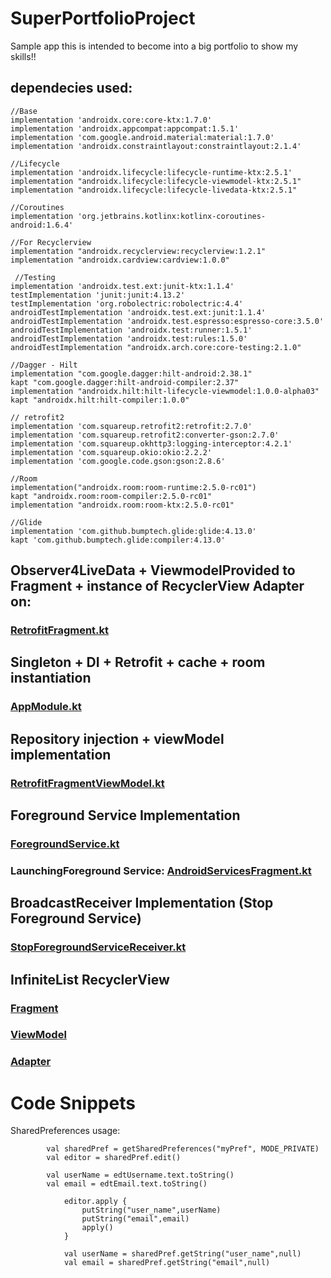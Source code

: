 # SuperPortfolioProject
Sample app this is intended to become into a big portfolio to show my skills!!

## dependecies used:

    //Base
    implementation 'androidx.core:core-ktx:1.7.0'
    implementation 'androidx.appcompat:appcompat:1.5.1'
    implementation 'com.google.android.material:material:1.7.0'
    implementation 'androidx.constraintlayout:constraintlayout:2.1.4'
    
    //Lifecycle
    implementation 'androidx.lifecycle:lifecycle-runtime-ktx:2.5.1'
    implementation "androidx.lifecycle:lifecycle-viewmodel-ktx:2.5.1"
    implementation "androidx.lifecycle:lifecycle-livedata-ktx:2.5.1"
    
    //Coroutines
    implementation 'org.jetbrains.kotlinx:kotlinx-coroutines-android:1.6.4'
    
    //For Recyclerview
    implementation "androidx.recyclerview:recyclerview:1.2.1"
    implementation "androidx.cardview:cardview:1.0.0"
    
     //Testing
    implementation 'androidx.test.ext:junit-ktx:1.1.4'
    testImplementation 'junit:junit:4.13.2'
    testImplementation 'org.robolectric:robolectric:4.4'
    androidTestImplementation 'androidx.test.ext:junit:1.1.4'
    androidTestImplementation 'androidx.test.espresso:espresso-core:3.5.0'
    androidTestImplementation 'androidx.test:runner:1.5.1'
    androidTestImplementation 'androidx.test:rules:1.5.0'
    androidTestImplementation "androidx.arch.core:core-testing:2.1.0"

    //Dagger - Hilt
    implementation "com.google.dagger:hilt-android:2.38.1"
    kapt "com.google.dagger:hilt-android-compiler:2.37"
    implementation "androidx.hilt:hilt-lifecycle-viewmodel:1.0.0-alpha03"
    kapt "androidx.hilt:hilt-compiler:1.0.0"

    // retrofit2
    implementation 'com.squareup.retrofit2:retrofit:2.7.0'
    implementation 'com.squareup.retrofit2:converter-gson:2.7.0'
    implementation 'com.squareup.okhttp3:logging-interceptor:4.2.1'
    implementation 'com.squareup.okio:okio:2.2.2'
    implementation 'com.google.code.gson:gson:2.8.6'

    //Room
    implementation("androidx.room:room-runtime:2.5.0-rc01")
    kapt "androidx.room:room-compiler:2.5.0-rc01"
    implementation "androidx.room:room-ktx:2.5.0-rc01"

    //Glide
    implementation 'com.github.bumptech.glide:glide:4.13.0'
    kapt 'com.github.bumptech.glide:compiler:4.13.0'
    
## Observer4LiveData + ViewmodelProvided to Fragment + instance of RecyclerView Adapter on:
### [RetrofitFragment.kt](https://github.com/gabriel96x1/PortfolioProject/blob/master/app/src/main/java/com/rzs/corroutinesproject/presentation/view/RetrofitFragment.kt)

## Singleton + DI + Retrofit + cache + room instantiation
### [AppModule.kt](https://github.com/gabriel96x1/PortfolioProject/blob/master/app/src/main/java/com/rzs/corroutinesproject/di/AppModule.kt)

## Repository injection + viewModel implementation
### [RetrofitFragmentViewModel.kt](https://github.com/gabriel96x1/PortfolioProject/blob/master/app/src/main/java/com/rzs/corroutinesproject/presentation/viewmodel/RetrofitFragmentViewModel.kt)

## Foreground Service Implementation
### [ForegroundService.kt](https://github.com/gabriel96x1/PortfolioProject/blob/master/app/src/main/java/com/rzs/corroutinesproject/domain/services/ForegroundService.kt)
### LaunchingForeground Service: [AndroidServicesFragment.kt](https://github.com/gabriel96x1/PortfolioProject/blob/master/app/src/main/java/com/rzs/corroutinesproject/presentation/view/AndroidServicesFragment.kt)

## BroadcastReceiver Implementation (Stop Foreground Service)
### [StopForegroundServiceReceiver.kt](https://github.com/gabriel96x1/PortfolioProject/blob/master/app/src/main/java/com/rzs/corroutinesproject/domain/receivers/StopForegroundServiceReceiver.kt)

## InfiniteList RecyclerView
### [Fragment](https://github.com/gabriel96x1/PortfolioProject/blob/master/app/src/main/java/com/rzs/corroutinesproject/presentation/view/RecyclerViewPaginationFragment.kt)
### [ViewModel](https://github.com/gabriel96x1/PortfolioProject/blob/master/app/src/main/java/com/rzs/corroutinesproject/presentation/viewmodel/RecyclerViewPaginationFragmentViewModel.kt)
### [Adapter](https://github.com/gabriel96x1/PortfolioProject/blob/master/app/src/main/java/com/rzs/corroutinesproject/presentation/recyclerview/paginationrecyclerview/PaginationViewAdapter.kt)

# Code Snippets
SharedPreferences usage:

            val sharedPref = getSharedPreferences("myPref", MODE_PRIVATE)
            val editor = sharedPref.edit()
            
            val userName = edtUsername.text.toString()
            val email = edtEmail.text.toString()

                editor.apply {
                    putString("user_name",userName)
                    putString("email",email)
                    apply()
                }
                
                val userName = sharedPref.getString("user_name",null)
                val email = sharedPref.getString("email",null)
